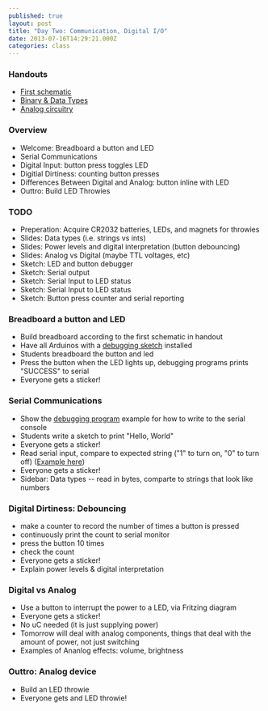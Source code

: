 ```yaml
---
published: true
layout: post
title: "Day Two: Communication, Digital I/O"
date: 2013-07-16T14:29:21.000Z
categories: class
---
```


### Handouts

* [First schematic](https://github.com/collexion/arduinoclass/raw/master/Day2/ButtonSchematic.pdf)
* [Binary & Data
  Types](https://docs.google.com/presentation/d/1yR_A3p7zKlw5DK3o3nOcD0FfpH211EEE2_l62ZOOo9Y)
* [Analog circuitry](https://github.com/collexion/arduinoclass/raw/master/Day2/ButtonSchematicAnalog.pdf)

### Overview

* Welcome: Breadboard a button and LED
* Serial Communications
* Digital Input: button press toggles LED
* Digitial Dirtiness: counting button presses
* Differences Between Digital and Analog: button inline with LED
* Outtro: Build LED Throwies

### TODO

* Preperation: Acquire CR2032 batteries, LEDs, and magnets for throwies
* Slides: Data types (i.e. strings vs ints)
* Slides: Power levels and digital interpretation (button debouncing)
* Slides: Analog vs Digital (maybe TTL voltages, etc)
* Sketch: LED and button debugger
* Sketch: Serial output
* Sketch: Serial Input to LED status
* Sketch: Serial Input to LED status
* Sketch: Button press counter and serial reporting

### Breadboard a button and LED

* Build breadboard according to the first schematic in handout
* Have all Arduinos with a [debugging
  sketch](https://raw.github.com/collexion/arduinoclass/master/Day2/BreadboardDebug/BreadboardDebug.ino) installed
* Students breadboard the button and led
* Press the button when the LED lights up, debugging programs prints "SUCCESS" to serial
* Everyone gets a sticker!

### Serial Communications

* Show the [debugging
  program](https://github.com/collexion/arduinoclass/raw/master/Day2/SerialOut/SerialOut.ino) example for how to write to the serial console
* Students write a sketch to print "Hello, World"
* Everyone gets a sticker!
* Read serial input, compare to expected string ("1" to turn on, "0" to turn off) ([Example here](https://github.com/collexion/arduinoclass/blob/master/Day2/SerialLightToggle/SerialLightToggle.ino))
* Everyone gets a sticker!
* Sidebar: Data types -- read in bytes, comparte to strings that look like numbers

### Digital Dirtiness: Debouncing

* make a counter to record the number of times a button is pressed
* continuously print the count to serial monitor
* press the button 10 times
* check the count
* Everyone gets a sticker!
* Explain power levels & digital interpretation

### Digital vs Analog

* Use a button to interrupt the power to a LED, via Fritzing diagram
* Everyone gets a sticker!
* No uC needed (it is just supplying power)
* Tomorrow will deal with analog components, things that deal with the amount of power, not just switching
* Examples of Ananlog effects: volume, brightness

### Outtro: Analog device

* Build an LED throwie
* Everyone gets and LED throwie!
